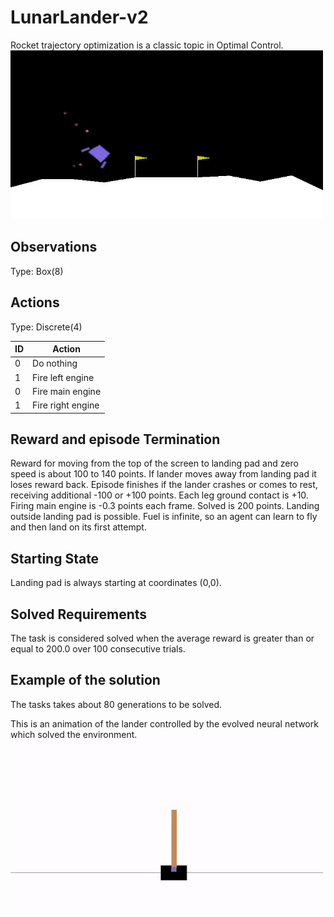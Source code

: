 # LunarLander-v2
Rocket trajectory optimization is a classic topic in Optimal Control. 
<img src="../images/lunar.jpg" width="500" height="270" />

## Observations

Type: Box(8)

## Actions

Type: Discrete(4)

| ID |	Action |
| ---- | ----- |
| 0 	| Do nothing |
| 1 	| Fire left engine |
| 0 	| Fire main engine |
| 1 	| Fire right engine |

## Reward and episode Termination
Reward for moving from the top of the screen to landing pad and zero speed is about 100 to 140 points. If lander moves away from landing pad it loses reward back. Episode finishes if the lander crashes or comes to rest, receiving additional -100 or +100 points. Each leg ground contact is +10. Firing main engine is -0.3 points each frame. Solved is 200 points. Landing outside landing pad is possible. Fuel is infinite, so an agent can learn to fly and then land on its first attempt. 

## Starting State
Landing pad is always starting at coordinates (0,0).

## Solved Requirements
The task is considered solved when the average reward is greater than or equal to 200.0 over 100 consecutive trials.

## Example of the solution
The tasks takes about 80 generations to be solved.

This is an animation of the lander controlled by the evolved neural network which solved the environment.
<img src="../images/cartpole.gif" width="500" height="270" />